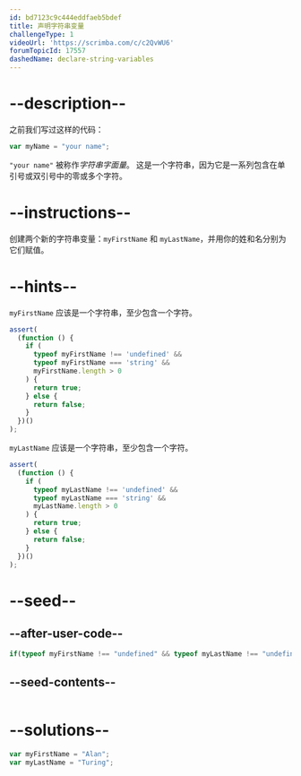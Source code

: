 ```yaml
---
id: bd7123c9c444eddfaeb5bdef
title: 声明字符串变量
challengeType: 1
videoUrl: 'https://scrimba.com/c/c2QvWU6'
forumTopicId: 17557
dashedName: declare-string-variables
---
```


# --description--

之前我们写过这样的代码：

```js
var myName = "your name";
```

`"your name"` 被称作<dfn>字符串</dfn><dfn>字面量</dfn>。 这是一个字符串，因为它是一系列包含在单引号或双引号中的零或多个字符。

# --instructions--

创建两个新的字符串变量：`myFirstName` 和 `myLastName`，并用你的姓和名分别为它们赋值。

# --hints--

`myFirstName` 应该是一个字符串，至少包含一个字符。

```js
assert(
  (function () {
    if (
      typeof myFirstName !== 'undefined' &&
      typeof myFirstName === 'string' &&
      myFirstName.length > 0
    ) {
      return true;
    } else {
      return false;
    }
  })()
);
```

`myLastName` 应该是一个字符串，至少包含一个字符。

```js
assert(
  (function () {
    if (
      typeof myLastName !== 'undefined' &&
      typeof myLastName === 'string' &&
      myLastName.length > 0
    ) {
      return true;
    } else {
      return false;
    }
  })()
);
```

# --seed--

## --after-user-code--

```js
if(typeof myFirstName !== "undefined" && typeof myLastName !== "undefined"){(function(){return myFirstName + ', ' + myLastName;})();}
```

## --seed-contents--

```js

```

# --solutions--

```js
var myFirstName = "Alan";
var myLastName = "Turing";
```
